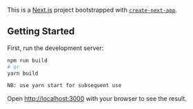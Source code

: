 This is a [Next.js](https://nextjs.org/) project bootstrapped with [`create-next-app`](https://github.com/vercel/next.js/tree/canary/packages/create-next-app).

## Getting Started

First, run the development server:

```bash
npm run build
# or
yarn build

NB: use yarn start for subsequent use
```

Open [http://localhost:3000](http://localhost:3003) with your browser to see the result.